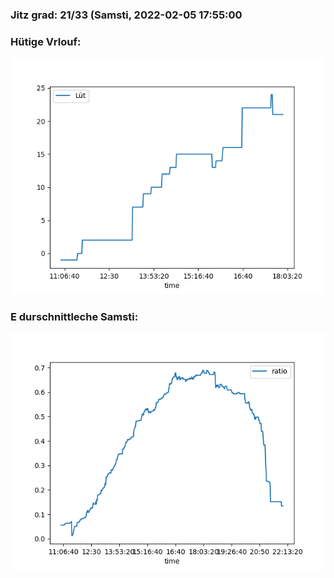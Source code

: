 ### Jitz grad: 21/33 (Samsti, 2022-02-05 17:55:00

### Hütige Vrlouf:
![Graph](Today.png)

### E durschnittleche Samsti:
![Graph](Samsti.png)